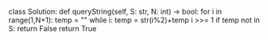 
class Solution:
    def queryString(self, S: str, N: int) -> bool:
        for i in range(1,N+1):
            temp = ""
            while i:
                temp = str(i%2)+temp
                i >>= 1
            if temp not in S:
                return False
        return True
